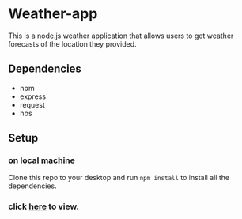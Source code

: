 # Weather-app
This is a node.js weather application that allows users to get weather forecasts of the location they provided.

## Dependencies
* npm
* express
* request
* hbs

## Setup
### on local machine
Clone this repo to your desktop and run `npm install` to install all the dependencies.

### click [here](https://beita-weather-app.herokuapp.com/) to view.
